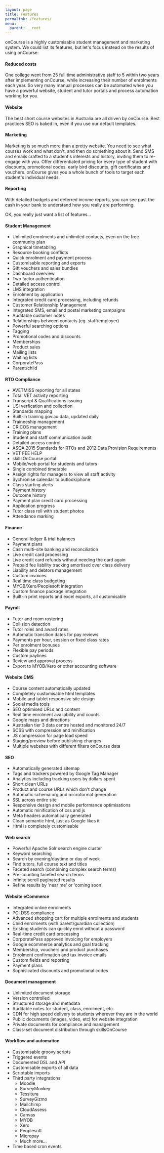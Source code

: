 ```yaml
---
layout: page
title: Features
permalink: /features/
menu:
  parent: __root
---
```


onCourse is a highly customisable student management and marketing system. We could list its features, but let's focus instead on the results of using onCourse:

#### Reduced costs

One college went from 25 full time administrative staff to 5 within two years after implementing onCourse, while increasing their number of enrolments each year. So very many manual processes can be automated when you have a powerful website, student and tutor portals and process automation working for you.

#### Website

The best short course websites in Australia are all driven by onCourse. Best practices SEO is baked in, even if you use our default templates.


#### Marketing

Marketing is so much more than a pretty website. You need to see what courses work and what don't, and then do something about it. Send SMS and emails crafted to a student's interests and history, inviting them to re-engage with you. Offer differentiated pricing for every type of student with discounts, promotional codes, early bird discounts, gift certificates and vouchers. onCourse gives you a whole bunch of tools to target each student's individual needs.


#### Reporting

With detailed budgets and deferred income reports, you can see past the cash in your bank to understand how you really are performing.




<div class='bd-callout bd-callout-warning small' markdown="1">

OK, you really just want a list of features...

#### Student Management

* Unlimited enrolments and unlimited contacts, even on the free community plan
* Graphical timetabling
* Resource booking conflicts
* Quick enrolment and payment process
* Customisable reporting and exports
* Gift vouchers and sales bundles
* Dashboard overview
* Two factor authentication
* Detailed access control
* LMS integration
* Enrolment by application
* Integrated credit card processing, including refunds
* Customer Relationship Management
* Integrated SMS, email and postal marketing campaigns
* Auditable customer notes
* Relationships between contacts (eg. staff/employer)	
* Powerful searching options
* Tagging
* Promotional codes and discounts
* Memberships
* Product sales
* Mailing lists
* Waiting lists
* CorporatePass
* Parent/child


#### RTO Compliance
* AVETMISS reporting for all states
* Total VET activity reporting
* Transcript & Qualifications issuing
* USI verfication and collection
* Standards mapping
* Built-in training.gov.au data, updated daily
* Traineeship management
* CRICOS management
* Training plans
* Student and staff communication audit
* Detailed access control
* ASQA 2015 Standards for RTOs and 2012 Data Provision Requirements
* VET FEE HELP
* skillsOnCourse portal
* Mobile/web portal for students and tutors
* Single combined timetable
* Assign rights for managers to view all staff activity
* Sychronise calendar to outlook/phone
* Class starting alerts
* Payment history
* Outcome history
* Payment plan credit card processing
* Application progress
* Tutor class roll with student photos
* Attendance marking

#### Finance
* General ledger & trial balances
* Payment plans
* Cash multi-site banking and reconciliation
* Live credit card processing
* Live credit card refunds without needing the card again
* Prepaid fee liability tracking amortised over class delivery
* Liability and debtors management
* Custom invoices
* Real time class budgeting
* MYOB/Xero/Peoplesoft integration
* Custom finance package integration
* Built-in print reports and excel exports, all customisable

#### Payroll
* Tutor and room rostering
* Collision detection
* Tutor roles and award rates
* Automatic transition dates for pay reviews
* Payments per hour, session or fixed class rates
* Per enrolment bonuses
* Flexible pay periods
* Custom paylines
* Review and approval process
* Export to MYOB/Xero or other accounting software

#### Website CMS
* Course content automatically updated
* Completely customisable html templates
* Mobile and tablet responsive site design
* Social media tools
* SEO optimised URLs and content
* Real time enrolment availability and counts
* Google maps and directions
* Australian tier 3 data centre hosted and monitored 24/7
* SCSS with compression and minification
* JS compression for page load speed
* Staging/preview before publishing changes
* Multiple websites with different filters onCourse data

#### SEO
* Automatically generated sitemap
* Tags and trackers powered by Google Tag Manager
* Analytics including tracking users by dollars spent
* Short clean URLs
* Product and course URLs which don't change
* Automatic schema.org and microformat generation
* SSL across entire site
* Responsive design and mobile performance optimisations
* Automatic minification of css and js
* Meta headers automatically generated
* Clean semantic html, just as Google likes it
* Html is completely customisable

#### Web search
* Powerful Apache Solr search engine cluster
* Keyword searching
* Search by evening/daytime or day of week
* Find tutors, full course text and titles
* Faceted search (combining complex search terms)
* Pre-counting faceted search terms
* Infinite scroll paginated results
* Refine results by 'near me' or 'coming soon'

#### Website eCommerce
* Integrated online enrolments
* PCI DSS compliance
* Advanced shopping cart for multiple enrolments and students
* Child enrolments (with parent/guardian collection)
* Existing students can quickly enrol without a password
* Real-time credit card processing
* CorporatePass approved invoicing for employers
* Google ecommerce analytics and goal tracking
* Membership, vouchers and product purchases
* Enrolment confirmation and tax invoice emails
* Custom fields and reporting
* Payment plans
* Sophisicated discounts and promotional codes

#### Document management
* Unlimited document storage
* Version controlled
* Structured storage and metadata
* Auditable notes for student, class, enrolment, etc.
* CDN for high speed delivery to students wherever they are in the world
* Public documents (images, video, etc) for website integration
* Private documents for compliance and management
* Class-set document distribution through skillsOnCourse

#### Workflow and automation
* Customisable groovy scripts
* Triggered events
* Documented DSL and API
* Customisable exports of all data
* Scriptable imports
* Third party integrations
    * Moodle
    * SurveyMonkey
    * Tessitura
    * SurveyGizmo
    * Mailchimp
    * CloudAssess
    * Canvas
    * MYOB
    * Xero
    * Peoplesoft
    * Micropay
    * Much more...
* Time based cron events

</div>